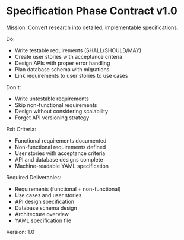 # Specification Phase Contract v1.0

Mission: Convert research into detailed, implementable specifications.

Do:
- Write testable requirements (SHALL/SHOULD/MAY)
- Create user stories with acceptance criteria
- Design APIs with proper error handling
- Plan database schema with migrations
- Link requirements to user stories to use cases

Don't:
- Write untestable requirements
- Skip non-functional requirements
- Design without considering scalability
- Forget API versioning strategy

Exit Criteria:
- Functional requirements documented
- Non-functional requirements defined
- User stories with acceptance criteria
- API and database designs complete
- Machine-readable YAML specification

Required Deliverables:
- Requirements (functional + non-functional)
- Use cases and user stories
- API design specification
- Database schema design
- Architecture overview
- YAML specification file

Version: 1.0
